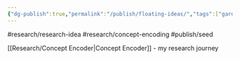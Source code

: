 ```yaml
---
{"dg-publish":true,"permalink":"/publish/floating-ideas/","tags":["gardenEntry"],"created":"2025-03-15T11:15:31.434+01:00","updated":"2025-03-16T18:07:22.970+01:00"}
---
```


#research/research-idea #research/concept-encoding #publish/seed

[[Research/Concept Encoder\|Concept Encoder]] - my research journey



